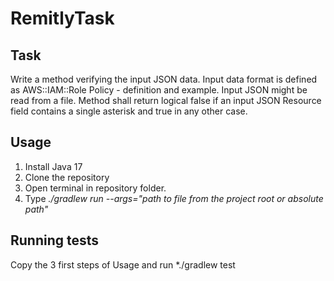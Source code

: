 # RemitlyTask
## Task
Write a method verifying the input JSON data. Input data format is defined as AWS::IAM::Role Policy - definition and example. Input JSON might be read from a file. Method shall return logical false if an input JSON Resource field contains a single asterisk and true in any other case.
## Usage
1. Install Java 17
2. Clone the repository
3. Open terminal in repository folder.
4. Type *./gradlew run --args="path to file from the project root or absolute path"*

## Running tests
Copy the 3 first steps of Usage and run *./gradlew test
